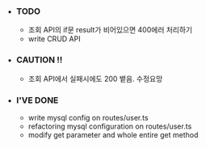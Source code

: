 - ### TODO
  - 조회 API의 if문 result가 비어있으면 400에러 처리하기
  - write CRUD API

- ### CAUTION !!
  - 조회 API에서 실패시에도 200 뱉음. 수정요망


- ### I'VE DONE
  - write mysql config on routes/user.ts
  - refactoring mysql configuration on routes/user.ts
  - modify get parameter and whole entire get method